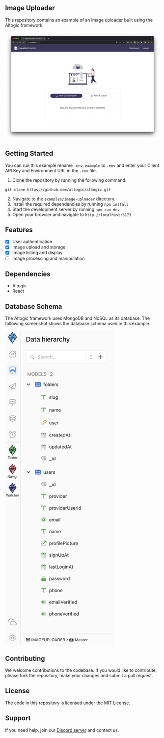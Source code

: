 ## Image Uploader

This repository contains an example of an image uploader built using the Altogic framework.

![Preview](public/img/screen1.png)

## Getting Started
You can run this example rename `.env.example` to `.env` and enter your Client API Key and Environment URL in the `.env` file.

1. Clone the repository by running the following command:

```shell
git clone https://github.com/altogic/altogic.git
```

2. Navigate to the `examples/image-uploader` directory.
3. Install the required dependencies by running `npm install`
4. Start the development server by running `npm run dev`
5. Open your browser and navigate to `http://localhost:5173`

## Features

- [x] User authentication
- [x] Image upload and storage
- [x] Image listing and display
- [ ] Image processing and manipulation

## Dependencies

- Altogic
- React

## Database Schema

The Altogic framework uses MongoDB and NoSQL as its database. The following screenshot shows the database schema used in this example.

![Database Schema](./public/database-schema.png)

## Contributing

We welcome contributions to the codebase. If you would like to contribute, please fork the repository, make your changes and submit a pull request.

## License

The code in this repository is licensed under the MIT License.

## Support

If you need help, join our [Discord server](https://discord.gg/ERK2ssumh8) and contact us.
